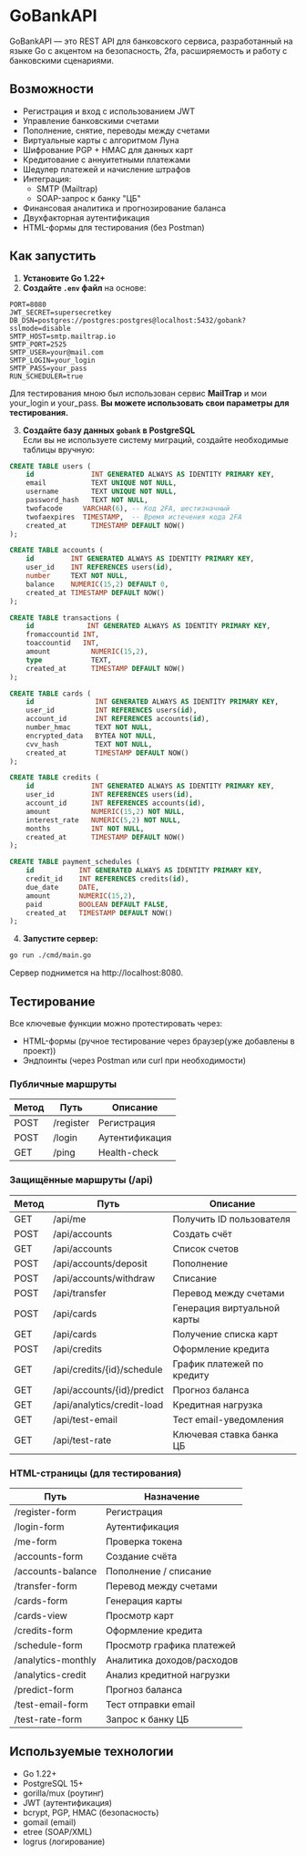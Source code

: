 # GoBankAPI

GoBankAPI — это REST API для банковского сервиса, разработанный на языке Go с акцентом на безопасность, 2fa, расширяемость и работу с банковскими сценариями.

## Возможности

- Регистрация и вход с использованием JWT
- Управление банковскими счетами
- Пополнение, снятие, переводы между счетами
- Виртуальные карты с алгоритмом Луна
- Шифрование PGP + HMAC для данных карт
- Кредитование с аннуитетными платежами
- Шедулер платежей и начисление штрафов
- Интеграция:
  - SMTP (Mailtrap)
  - SOAP-запрос к банку "ЦБ"
- Финансовая аналитика и прогнозирование баланса
- Двухфакторная аутентификация
- HTML-формы для тестирования (без Postman)

## Как запустить

1. **Установите Go 1.22+**
2. **Создайте `.env` файл** на основе:
```
PORT=8080
JWT_SECRET=supersecretkey
DB_DSN=postgres://postgres:postgres@localhost:5432/gobank?sslmode=disable
SMTP_HOST=smtp.mailtrap.io
SMTP_PORT=2525
SMTP_USER=your@mail.com
SMTP_LOGIN=your_login
SMTP_PASS=your_pass
RUN_SCHEDULER=true
```
Для тестирования мною был использован сервис **MailTrap** и мои your_login и your_pass.
**Вы можете использовать свои параметры для тестирования.**


3. **Создайте базу данных `gobank` в PostgreSQL**  
Если вы не используете систему миграций, создайте необходимые таблицы вручную:

```sql
CREATE TABLE users (
    id              INT GENERATED ALWAYS AS IDENTITY PRIMARY KEY,
    email           TEXT UNIQUE NOT NULL,
    username        TEXT UNIQUE NOT NULL,
    password_hash   TEXT NOT NULL,
    twofacode     VARCHAR(6), -- Код 2FA, шестизначный
    twofaexpires  TIMESTAMP,  -- Время истечения кода 2FA
    created_at      TIMESTAMP DEFAULT NOW()
);

CREATE TABLE accounts (
    id         INT GENERATED ALWAYS AS IDENTITY PRIMARY KEY,
    user_id    INT REFERENCES users(id),
    number     TEXT NOT NULL,
    balance    NUMERIC(15,2) DEFAULT 0,
    created_at TIMESTAMP DEFAULT NOW()
);

CREATE TABLE transactions (
    id             INT GENERATED ALWAYS AS IDENTITY PRIMARY KEY,
    fromaccountid INT,
    toaccountid   INT,
    amount          NUMERIC(15,2),
    type            TEXT,
    created_at      TIMESTAMP DEFAULT NOW()
);

CREATE TABLE cards (
    id               INT GENERATED ALWAYS AS IDENTITY PRIMARY KEY,
    user_id          INT REFERENCES users(id),
    account_id       INT REFERENCES accounts(id),
    number_hmac      TEXT NOT NULL,
    encrypted_data   BYTEA NOT NULL,
    cvv_hash         TEXT NOT NULL,
    created_at       TIMESTAMP DEFAULT NOW()
);

CREATE TABLE credits (
    id              INT GENERATED ALWAYS AS IDENTITY PRIMARY KEY,
    user_id         INT REFERENCES users(id),
    account_id      INT REFERENCES accounts(id),
    amount          NUMERIC(15,2) NOT NULL,
    interest_rate   NUMERIC(5,2) NOT NULL,
    months          INT NOT NULL,
    created_at      TIMESTAMP DEFAULT NOW()
);

CREATE TABLE payment_schedules (
    id           INT GENERATED ALWAYS AS IDENTITY PRIMARY KEY,
    credit_id    INT REFERENCES credits(id),
    due_date     DATE,
    amount       NUMERIC(15,2),
    paid         BOOLEAN DEFAULT FALSE,
    created_at   TIMESTAMP DEFAULT NOW()
);
```

4. **Запустите сервер:**

```bash
go run ./cmd/main.go
```
Сервер поднимется на http://localhost:8080.

## Тестирование

Все ключевые функции можно протестировать через:

* HTML-формы (ручное тестирование через браузер(уже добавлены в проект))
* Эндпоинты (через Postman или curl при необходимости)

### Публичные маршруты

| Метод | Путь      | Описание       |
| ----- | --------- | -------------- |
| POST  | /register | Регистрация    |
| POST  | /login    | Аутентификация |
| GET   | /ping     | Health-check   |

### Защищённые маршруты (/api)

| Метод | Путь                       | Описание                    |
| ----- | -------------------------- | --------------------------- |
| GET   | /api/me                    | Получить ID пользователя    |
| POST  | /api/accounts              | Создать счёт                |
| GET   | /api/accounts              | Список счетов               |
| POST  | /api/accounts/deposit      | Пополнение                  |
| POST  | /api/accounts/withdraw     | Списание                    |
| POST  | /api/transfer              | Перевод между счетами       |
| POST  | /api/cards                 | Генерация виртуальной карты |
| GET   | /api/cards                 | Получение списка карт       |
| POST  | /api/credits               | Оформление кредита          |
| GET   | /api/credits/{id}/schedule | График платежей по кредиту  |
| GET   | /api/accounts/{id}/predict | Прогноз баланса             |
| GET   | /api/analytics/credit-load | Кредитная нагрузка          |
| GET   | /api/test-email            | Тест email-уведомления      |
| GET   | /api/test-rate             | Ключевая ставка банка ЦБ    |

### HTML-страницы (для тестирования)

| Путь               | Назначение                 |
| ------------------ | -------------------------- |
| /register-form     | Регистрация                |
| /login-form        | Аутентификация             |
| /me-form           | Проверка токена            |
| /accounts-form     | Создание счёта             |
| /accounts-balance  | Пополнение / списание      |
| /transfer-form     | Перевод между счетами      |
| /cards-form        | Генерация карты            |
| /cards-view        | Просмотр карт              |
| /credits-form      | Оформление кредита         |
| /schedule-form     | Просмотр графика платежей  |
| /analytics-monthly | Аналитика доходов/расходов |
| /analytics-credit  | Анализ кредитной нагрузки  |
| /predict-form      | Прогноз баланса            |
| /test-email-form   | Тест отправки email        |
| /test-rate-form    | Запрос к банку ЦБ          |

## Используемые технологии

* Go 1.22+
* PostgreSQL 15+
* gorilla/mux (роутинг)
* JWT (аутентификация)
* bcrypt, PGP, HMAC (безопасность)
* gomail (email)
* etree (SOAP/XML)
* logrus (логирование)
